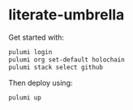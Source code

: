 # literate-umbrella

Get started with:

```bash
pulumi login
pulumi org set-default holochain
pulumi stack select github
```

Then deploy using:

```bash
pulumi up
```
